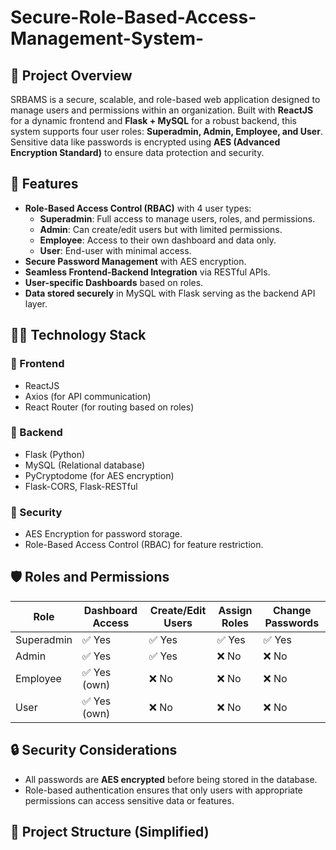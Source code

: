 # Secure-Role-Based-Access-Management-System-


## 📌 Project Overview

SRBAMS is a secure, scalable, and role-based web application designed to manage users and permissions within an organization. Built with **ReactJS** for a dynamic frontend and **Flask + MySQL** for a robust backend, this system supports four user roles: **Superadmin, Admin, Employee, and User**. Sensitive data like passwords is encrypted using **AES (Advanced Encryption Standard)** to ensure data protection and security.

## 🚀 Features

- **Role-Based Access Control (RBAC)** with 4 user types:
  - **Superadmin**: Full access to manage users, roles, and permissions.
  - **Admin**: Can create/edit users but with limited permissions.
  - **Employee**: Access to their own dashboard and data only.
  - **User**: End-user with minimal access.
- **Secure Password Management** with AES encryption.
- **Seamless Frontend-Backend Integration** via RESTful APIs.
- **User-specific Dashboards** based on roles.
- **Data stored securely** in MySQL with Flask serving as the backend API layer.

## 🧑‍💻 Technology Stack

### 🔹 Frontend
- ReactJS
- Axios (for API communication)
- React Router (for routing based on roles)

### 🔹 Backend
- Flask (Python)
- MySQL (Relational database)
- PyCryptodome (for AES encryption)
- Flask-CORS, Flask-RESTful

### 🔹 Security
- AES Encryption for password storage.
- Role-Based Access Control (RBAC) for feature restriction.

## 🛡️ Roles and Permissions

| Role       | Dashboard Access | Create/Edit Users | Assign Roles | Change Passwords |
|------------|------------------|-------------------|--------------|------------------|
| Superadmin | ✅ Yes           | ✅ Yes            | ✅ Yes       | ✅ Yes           |
| Admin      | ✅ Yes           | ✅ Yes            | ❌ No        | ❌ No            |
| Employee   | ✅ Yes (own)     | ❌ No             | ❌ No        | ❌ No            |
| User       | ✅ Yes (own)     | ❌ No             | ❌ No        | ❌ No            |

## 🔒 Security Considerations

- All passwords are **AES encrypted** before being stored in the database.
- Role-based authentication ensures that only users with appropriate permissions can access sensitive data or features.

## 📂 Project Structure (Simplified)

